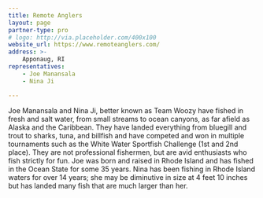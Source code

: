 ```yaml
---
title: Remote Anglers
layout: page
partner-type: pro
# logo: http://via.placeholder.com/400x100
website_url: https://www.remoteanglers.com/
address: >-
    Apponaug, RI
representatives:
    - Joe Manansala 
    - Nina Ji

---
```


Joe Manansala and Nina Ji, better known as Team Woozy have fished in fresh and salt water, from small streams to ocean canyons, as far afield as Alaska and the Caribbean. They have landed everything from bluegill and trout to sharks, tuna, and billfish and have competed and won in multiple tournaments such as the White Water Sportfish Challenge (1st and 2nd place). They are not professional fishermen, but are avid enthusiasts who fish strictly for fun. Joe was born and raised in Rhode Island and has fished in the Ocean State for some 35 years. Nina has been fishing in Rhode Island waters for over 14 years; she may be diminutive in size at 4 feet 10 inches but has landed many fish that are much larger than her.